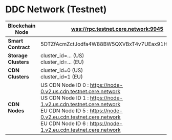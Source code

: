 # DDC Network (Testnet)

**Blockchain Node**  | [wss://rpc.testnet.cere.network:9945](wss://rpc.testnet.cere.network:9945)
-------------------- | --------------------------------------------------------------------------
**Smart Contract**   | 5DTZfAcmZctJodfa4W88BW5QXVBxT4v7UEax91HZCArTih6U
**Storage Clusters** | cluster_id=… (US) <br/> cluster_id=… (EU)
**CDN Clusters**     | cluster_id=0 (US) <br> cluster_id=1 (EU)
**CDN Nodes**        | US CDN Node ID 0 : https://node-0.v2.us.cdn.testnet.cere.network <br/> US CDN Node ID 1 : https://node-1.v2.us.cdn.testnet.cere.network <br/> EU CDN Node ID 5 : https://node-0.v2.eu.cdn.testnet.cere.network <br/> EU CDN Node ID 6 : https://node-1.v2.eu.cdn.testnet.cere.network

